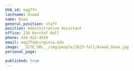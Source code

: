 ```yaml
---
UVA_id: eqg7fn
lastname: Aswad
name: Duaa
general_position: staff
position: Administrative Assistant
office: 216 Kerchof Hall
phone: 434-924-4919
email: eqg7fn@virginia.edu
image: __SITE_URL__/img/people/2023-fall/Aswad_Duaa.jpg
personal_page:

published: true
---
```

